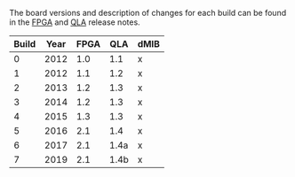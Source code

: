 The board versions and description of changes for each build can be found in the [FPGA](https://github.com/jhu-cisst/FPGA1394#release-notes) and [QLA](https://github.com/jhu-cisst/QLA#release-notes) release notes.

| Build | Year | FPGA | QLA | dMIB | 
| ----- | ---- | --- | ---- | ---- |
| 0 | 2012 | 1.0 | 1.1  | x |
| 1 | 2012 | 1.1 | 1.2  | x |
| 2 | 2013 | 1.2 | 1.3  | x |
| 3 | 2014 | 1.2 | 1.3  | x |
| 4 | 2015 | 1.3 | 1.3  | x |
| 5 | 2016 | 2.1 | 1.4  | x |
| 6 | 2017 | 2.1 | 1.4a | x |
| 7 | 2019 | 2.1 | 1.4b | x |
